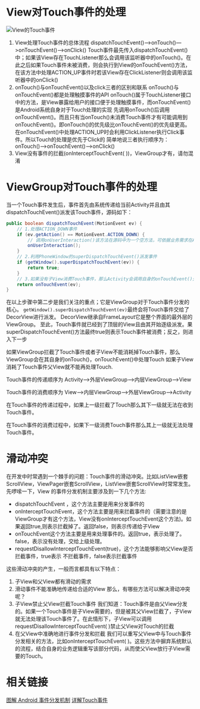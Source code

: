 # View对Touch事件的处理
![View的Touch事件](http://img.blog.csdn.net/20160601225357520)

1. View处理Touch事件的总体流程
dispatchTouchEvent()—>onTouch()—>onTouchEvent()—>onClick()
Touch事件最先传入dispatchTouchEvent()中；如果该View存在TouchListener那么会调用该监听器中的onTouch()。在此之后如果Touch事件未被消费，则会执行到View的onTouchEvent()方法，在该方法中处理ACTION_UP事件时若该View存在ClickListener则会调用该监听器中的onClick()
2. onTouch()与onTouchEvent()以及click三者的区别和联系
onTouch()与onTouchEvent()都是处理触摸事件的API
onTouch()属于TouchListener接口中的方法，是View暴露给用户的接口便于处理触摸事件，而onTouchEvent()是Android系统自身对于Touch处理的实现
先调用onTouch()后调用onTouchEvent()。而且只有当onTouch()未消费Touch事件才有可能调用到onTouchEvent()。即onTouch()的优先级比onTouchEvent()的优先级更高。
在onTouchEvent()中处理ACTION_UP时会利用ClickListener执行Click事件。所以Touch的处理是优先于Click的
简单地说三者执行顺序为：onTouch()–>onTouchEvent()–>onClick()
3. View没有事件的拦截(onInterceptTouchEvent( ))，ViewGroup才有，请勿混淆


# ViewGroup对Touch事件的处理
当一个Touch事件发生后，事件首先由系统传递给当前Activity并且由其dispatchTouchEvent()派发该Touch事件，源码如下：
```java
public boolean dispatchTouchEvent(MotionEvent ev) {
    // 1.处理ACTION_DOWN事件
    if (ev.getAction() == MotionEvent.ACTION_DOWN) {
        // 调用onUserInteraction()该方法在源码中为一个空方法，可依据业务需求在Activity中覆写该方法。
        onUserInteraction();
    }
    // 2.利用PhoneWindow的superDispatchTouchEvent()派发事件
    if (getWindow().superDispatchTouchEvent(ev)) {
        return true;
    }
    // 3.如果没有子View消费Touch事件，那么Activity会调用自身的onTouchEvent()处理Touch.
    return onTouchEvent(ev);
}
```
在以上步骤中第二步是我们关注的重点；它是ViewGroup对于Touch事件分发的核心。 `getWindow().superDispatchTouchEvent(ev)`最终会将Touch事件交给了DecorView进行派发。
DecorView继承自FrameLayout它是整个界面的最外层的ViewGroup。
至此，Touch事件就已经到了顶层的View且由其开始逐级派发。果superDispatchTouchEvent()方法最终true则表示Touch事件被消费；反之，则进入下一步

如果ViewGroup拦截了Touch事件或者子View不能消耗掉Touch事件，那么ViewGroup会在其自身的onTouch()，onTouchEvent()中处理Touch
如果子View消耗了Touch事件父View就不能再处理Touch.

Touch事件的传递顺序为
Activity–>外层ViewGroup–>内层ViewGroup–>View

Touch事件的消费顺序为
View–>内层ViewGroup–>外层ViewGroup–>Activity

在Touch事件的传递过程中，如果上一级拦截了Touch那么其下一级就无法在收到Touch事件。

在Touch事件的消费过程中，如果下一级消费Touch事件那么其上一级就无法处理Touch事件。


# 滑动冲突
在开发中时常遇到一个棘手的问题：Touch事件的滑动冲突。比如ListView嵌套ScrollView，ViewPager嵌套ScrollView，ListView嵌套ScrollView时常常发生。
先啰嗦一下，View 的事件分发机制主要涉及到一下几个方法:
* dispatchTouchEvent ，这个方法主要是用来分发事件的
* onInterceptTouchEvent，这个方法主要是用来拦截事件的（需要注意的是ViewGroup才有这个方法，View没有onInterceptTouchEvent这个方法)。如果返回true,则表示拦截掉了。返回false，则表示传递给子View
* onTouchEvent这个方法主要是用来处理事件的。返回true，表示处理了。false，表示没有处理，交给上级处理。
* requestDisallowInterceptTouchEvent(true)，这个方法能够影响父View是否拦截事件，true表示 不拦截事件，false表示拦截事件

这些滑动冲突的产生，一般而言都具有以下特点：

1. 子View和父View都有滑动的需求
2. 滑动事件不能准确地传递给合适的View
那么，有哪些方法可以解决滑动冲突呢？
1. 子View禁止父View拦截Touch事件
我们知道：Touch事件是由父View分发的。如果一个Touch事件是子View需要的，但是被其父View拦截了，子View就无法处理该Touch事件了。在此情形下，子View可以调用requestDisallowInterceptTouchEvent( )禁止父View对Touch的拦截
2. 在父View中准确地进行事件分发和拦截
我们可以重写父View中与Touch事件分发相关的方法，比如onInterceptTouchEvent( )。这些方法中摒弃系统默认的流程，结合自身的业务逻辑重写该部分代码，从而使父View放行子View需要的Touch。

# 相关链接
[图解 Android 事件分发机制](http://www.jianshu.com/p/e99b5e8bd67b#)
[详解Touch事件](http://blog.csdn.net/lfdfhl/article/details/51603088)
